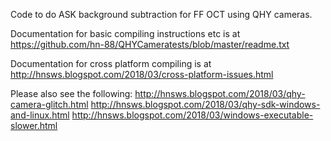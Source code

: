 Code to do ASK background subtraction for FF OCT using QHY cameras.

Documentation for basic compiling instructions etc is at
https://github.com/hn-88/QHYCameratests/blob/master/readme.txt

Documentation for cross platform compiling is at
http://hnsws.blogspot.com/2018/03/cross-platform-issues.html

Please also see the following:
http://hnsws.blogspot.com/2018/03/qhy-camera-glitch.html
http://hnsws.blogspot.com/2018/03/qhy-sdk-windows-and-linux.html
http://hnsws.blogspot.com/2018/03/windows-executable-slower.html